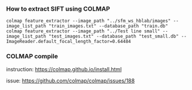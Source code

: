 ### How to extract SIFT using COLMAP

```
colmap feature_extractor --image_path "../sfm_ws_hblab/images" --image_list_path "train_images.txt" --database_path "train.db"
colmap feature_extractor --image_path "../Test line small" --image_list_path "test_images.txt" --database_path "test_small.db" --ImageReader.default_focal_length_factor=0.64484
```

### COLMAP compile
instruction: https://colmap.github.io/install.html

issue: https://github.com/colmap/colmap/issues/188